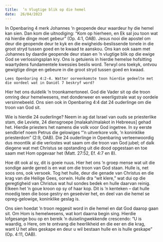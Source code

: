 ```yaml
---
title:  ’n Vlugtige blik op die hemel
date:  26/04/2023
---
```


In Openbaring 4 merk Johannes ’n geopende deur waardeur hy die hemel kan sien. Dan kom die uitnodiging: “Kom op hierheen, en Ek sal jou toon wat ná hierdie dinge moet gebeur” (Op. 4:1, OAB). Jesus nooi die apostel om deur die geopende deur te kyk en die ewigheids-beslissende tonele in die groot stryd tussen goed en te kwaad te aanskou. Ons kan ook saam met Johannes by daardie geopende deur staan en ’n vlugtige blik op die ewige God se verlossingsplan kry. Ons is getuienis in hierdie hemelse hofsitting waartydens fundamentele kwessies beslis word. Terwyl ons toekyk, ontvou gewigtige dinge en gebeure in die groot stryd tussen goed en kwaad.

`Lees Openbaring 4:2-4. Watter ooreenkomste toon hierdie gedeelte met die oordeel wat in Daniël 7 beskryf word?`

Hier het ons duidelik ’n troonkamertoneel. God die Vader sit op die troon omring deur hemelwesens, met donderweer en weerligstrale wat sy oordele versinnebeeld. Ons sien ook in Openbaring 4:4 dat 24 ouderlinge om die troon van God sit.

Wie is hierdie 24 ouderlinge? Neem in ag dat Israel van ouds se priesterlike stam, die Leviete, 24 diensgroepe [malakah/malakot in Hebreeus] gehad het. Hierdie priesters het namens die volk voor God ingetree. In sy eerste sendbrief noem Petrus die gelowiges “’n uitverkore volk, ’n koninklike priesterdom” (2:9, OAB). Die 24 ouderlinge in Openbaring verteenwoordig dus moontlik al die verlostes wat saam om die troon van God jubel; of dalk  diegene wat met Christus se opstanding uit die dood opgestaan en toe saam met Hom opgevaar het (Matt. 27:52, Ef. 4:7 en 8).

Hoe dit ook al sy, dit is goeie nuus. Hier het ons ’n groep mense wat uit die sondige aarde gered is en wat om die troon van God staan. Hulle is, net soos ons, ook versoek. Tog het hulle, deur die genade van Christus en die krag van die Heilige Gees, oorwin. Hulle dra “wit klere,” wat dui op die geregtigheid van Christus wat hul sondes bedek en hulle daarvan reinig. Elkeen het ’n goue kroon op sy of haar kop. Dit is ’n kenteken – dat hulle moedig teen die bose gestry en geseëvier het, en deel van die hemel se opreg-gelowige, koninklike geslag is.

Ons sien hoedat ’n troon reggesit word in die hemel en dat God daarop gaan sit. Om Hom is hemelwesens, wat kort daarna begin sing. Hierdie lofgesange bou op en bereik ’n duiselingwekkende crescendo: “U is waardig, o Here, om te ontvang die heerlikheid en die eer en die krag, want U het alles geskape en deur u wil bestaan hulle en is hulle geskape” (Op. 4:11, OAB).